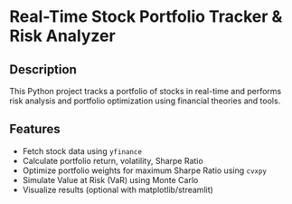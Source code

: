 # Real-Time Stock Portfolio Tracker & Risk Analyzer

## Description
This Python project tracks a portfolio of stocks in real-time and performs risk analysis and portfolio optimization using financial theories and tools.

## Features
-  Fetch stock data using `yfinance`
-  Calculate portfolio return, volatility, Sharpe Ratio
-  Optimize portfolio weights for maximum Sharpe Ratio using `cvxpy`
-  Simulate Value at Risk (VaR) using Monte Carlo
-  Visualize results (optional with matplotlib/streamlit)


